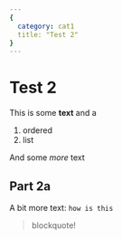 ```yaml
---
{
  category: cat1
  title: "Test 2"
}
---
```

# Test 2
This is some **text**
and a
1. ordered
1. list

And some _more_ text

## Part 2a
A bit more text: `how is this`

> blockquote!

